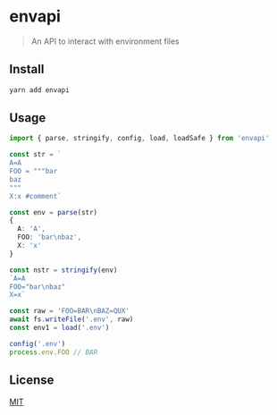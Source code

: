 # envapi
> An API to interact with environment files

## Install
```sh
yarn add envapi
``` 

## Usage
```ts
import { parse, stringify, config, load, loadSafe } from 'envapi'

const str = `
A=A
FOO = """bar
baz
"""
X:x #comment`

const env = parse(str)
{
  A: 'A',
  FOO: 'bar\nbaz',
  X: 'x'
}

const nstr = stringify(env)
`A=A
FOO="bar\nbaz"
X=x`

const raw = 'FOO=BAR\nBAZ=QUX'
await fs.writeFile('.env', raw)
const env1 = load('.env')

config('.env')
process.env.FOO // BAR
```

## License
[MIT](./LICENSE)
